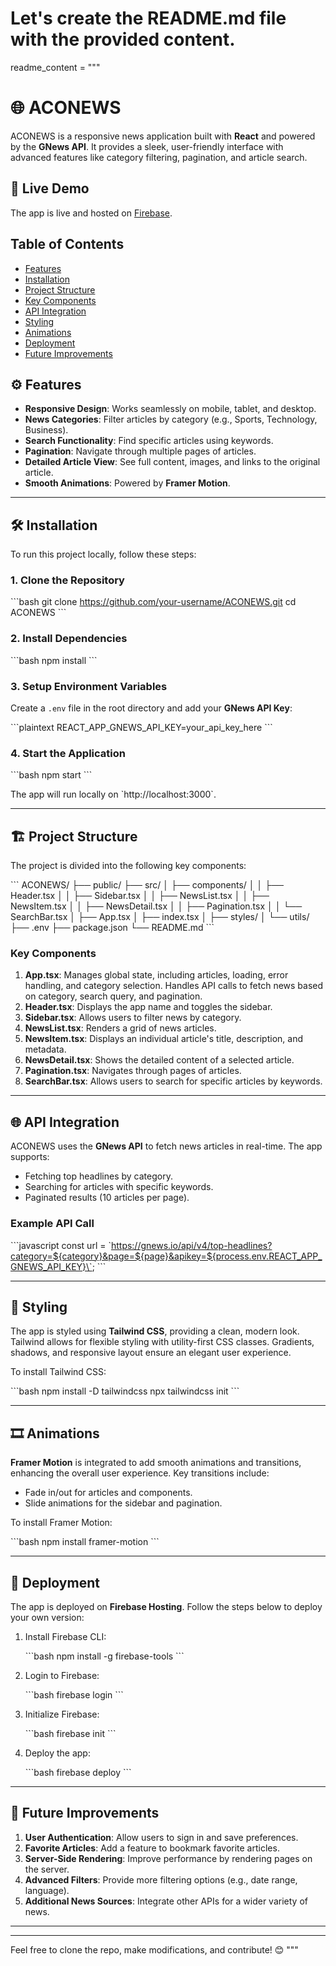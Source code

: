 # Let's create the README.md file with the provided content.

readme_content = """
# 🌐 ACONEWS

ACONEWS is a responsive news application built with **React** and powered by the **GNews API**. It provides a sleek, user-friendly interface with advanced features like category filtering, pagination, and article search.


## 🚀 Live Demo
The app is live and hosted on [Firebase](https://your-app-link.firebaseapp.com).

## Table of Contents
- [Features](#features)
- [Installation](#installation)
- [Project Structure](#project-structure)
- [Key Components](#key-components)
- [API Integration](#api-integration)
- [Styling](#styling)
- [Animations](#animations)
- [Deployment](#deployment)
- [Future Improvements](#future-improvements)

## ⚙️ Features

- **Responsive Design**: Works seamlessly on mobile, tablet, and desktop.
- **News Categories**: Filter articles by category (e.g., Sports, Technology, Business).
- **Search Functionality**: Find specific articles using keywords.
- **Pagination**: Navigate through multiple pages of articles.
- **Detailed Article View**: See full content, images, and links to the original article.
- **Smooth Animations**: Powered by **Framer Motion**.

---

## 🛠️ Installation

To run this project locally, follow these steps:

### 1. Clone the Repository

\`\`\`bash
git clone https://github.com/your-username/ACONEWS.git
cd ACONEWS
\`\`\`

### 2. Install Dependencies

\`\`\`bash
npm install
\`\`\`

### 3. Setup Environment Variables

Create a `.env` file in the root directory and add your **GNews API Key**:

\`\`\`plaintext
REACT_APP_GNEWS_API_KEY=your_api_key_here
\`\`\`

### 4. Start the Application

\`\`\`bash
npm start
\`\`\`

The app will run locally on \`http://localhost:3000\`.

---

## 🏗️ Project Structure

The project is divided into the following key components:

\`\`\`
ACONEWS/
├── public/
├── src/
│   ├── components/
│   │   ├── Header.tsx
│   │   ├── Sidebar.tsx
│   │   ├── NewsList.tsx
│   │   ├── NewsItem.tsx
│   │   ├── NewsDetail.tsx
│   │   ├── Pagination.tsx
│   │   └── SearchBar.tsx
│   ├── App.tsx
│   ├── index.tsx
│   ├── styles/
│   └── utils/
├── .env
├── package.json
└── README.md
\`\`\`

### Key Components

1. **App.tsx**: Manages global state, including articles, loading, error handling, and category selection. Handles API calls to fetch news based on category, search query, and pagination.
2. **Header.tsx**: Displays the app name and toggles the sidebar.
3. **Sidebar.tsx**: Allows users to filter news by category.
4. **NewsList.tsx**: Renders a grid of news articles.
5. **NewsItem.tsx**: Displays an individual article's title, description, and metadata.
6. **NewsDetail.tsx**: Shows the detailed content of a selected article.
7. **Pagination.tsx**: Navigates through pages of articles.
8. **SearchBar.tsx**: Allows users to search for specific articles by keywords.

---

## 🌐 API Integration

ACONEWS uses the **GNews API** to fetch news articles in real-time. The app supports:

- Fetching top headlines by category.
- Searching for articles with specific keywords.
- Paginated results (10 articles per page).

### Example API Call

\`\`\`javascript
const url = \`https://gnews.io/api/v4/top-headlines?category=${category}&page=${page}&apikey=${process.env.REACT_APP_GNEWS_API_KEY}\`;
\`\`\`

---

## 🎨 Styling

The app is styled using **Tailwind CSS**, providing a clean, modern look. Tailwind allows for flexible styling with utility-first CSS classes. Gradients, shadows, and responsive layout ensure an elegant user experience.

To install Tailwind CSS:

\`\`\`bash
npm install -D tailwindcss
npx tailwindcss init
\`\`\`

---

## 🎞️ Animations

**Framer Motion** is integrated to add smooth animations and transitions, enhancing the overall user experience. Key transitions include:

- Fade in/out for articles and components.
- Slide animations for the sidebar and pagination.
  
To install Framer Motion:

\`\`\`bash
npm install framer-motion
\`\`\`

---

## 🚀 Deployment

The app is deployed on **Firebase Hosting**. Follow the steps below to deploy your own version:

1. Install Firebase CLI:

    \`\`\`bash
    npm install -g firebase-tools
    \`\`\`

2. Login to Firebase:

    \`\`\`bash
    firebase login
    \`\`\`

3. Initialize Firebase:

    \`\`\`bash
    firebase init
    \`\`\`

4. Deploy the app:

    \`\`\`bash
    firebase deploy
    \`\`\`

---

## 🔮 Future Improvements

1. **User Authentication**: Allow users to sign in and save preferences.
2. **Favorite Articles**: Add a feature to bookmark favorite articles.
3. **Server-Side Rendering**: Improve performance by rendering pages on the server.
4. **Advanced Filters**: Provide more filtering options (e.g., date range, language).
5. **Additional News Sources**: Integrate other APIs for a wider variety of news.

---


---

Feel free to clone the repo, make modifications, and contribute! 😊
"""


